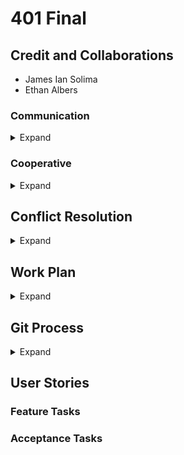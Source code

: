 # 401 Final

## Credit and Collaborations

- James Ian Solima
- Ethan Albers

### Communication

<details closed><summary>Expand</summary>

What hours will you be available to communicate?

- M-F 9am-6pm PST (We'll keep in contact)
- Weekends, on discretion

What platform will you use to communicate (ie. Slack, phone …)?

- Slack

How often will you take breaks?

- breaks as needed, Hourly

What is your plan if you start to fall behind?

- We'll decide to take a little extra time and plan out what needs to be done. Before or after class with a fresh mind
Potentially reevaluate goals and features, and complete what needs to be done for a working MVP.

How will you communicate after hours and on the weekend?

- Slack, Remo

What is your strategy for ensuring everyone’s voice is heard?

- We will do a daily meet to check on progress with each member, where we address issues, code challenges and set goals for the day.

How will you ensure that you are creating a safe environment where everyone feels comfortable speaking up?

- We will keep open communication and an inclusive and non hostile environment

</details>

### Cooperative

<details closed><summary>Expand</summary>

Make a list of each parson’s strengths.

- James: Adaptable
- Ethan: 


How can you best utilize these strengths in the execution of your project?

- We will help each other through the process using our different strengths to cover another's possible weaknesses and learn from each other wherever possible. 

In which professional competencies do you each want to develop greater strength?

- James: Understanding documentation and being better at coding in general
- Ethan: 

Knowing that every person in your team needs to understand the code, how do you plan to approach the day-to-day development?

- We will do our best to write idiomatic and meaningful code, so it is understandable by everyone on the group

</details>

## Conflict Resolution

<details closed><summary>Expand</summary>


What will be your group’s process to resolve conflict, when it arises?

- We will write out our conflicts and get a third party involved to give advice on how to move forward. We will also talk out our issue first before the become a problem.

What will your team do if one person is pulling all the weight while the other person is not contributing?

- Give that person driver responsibility or otherwise have them help the team. We can also have them in a navigator role to help another member who is not a strong learn.

What will your team do if one person is taking over the project and not letting the other member contribute?

- Have a meeting and separate the tasks so it doesn't belong to one person. 

How will you approach each other and the challenge of building an application knowing that it is impossible for two people to be at the exact same place in understanding and skill level?

- Be patient and have a more confident person navigate while the person who may not be at the same skill drives.

How will you raise concerns to members who are not adequately contributing?

- We will raise these concerns in a meeting and task them appropriately.

How and when will you escalate the conflict if your resolution attempts are unsuccessful?

- Get a third party involved when it becomes detrimental to the progress of the project

</details>

## Work Plan

<details closed><summary>Expand</summary>


- How you will identify tasks, assign tasks, know when they are complete, and manage work in general?

Through daily morning standups, we'll go over what needs to be accomplished and assign tasks based on what we feel comfortable doing and break for the day.

- What project management tool will be used?

Trello

</details>

## Git Process

<details closed><summary>Expand</summary>


- What components of your project will live on GitHub?

Our code

- How will you share the repository with your teammates?

All members of the group will be assigned collaborator roles on the github repo

- What is your Git flow?

We will have a developer branch -> 
Each person creates a new branch from developer branch -> 
works on a feature -> pushes to developer branch -> 
other teammate reviews and approves -> 
Merge into developer branch -> 
delete feature of the day branch -> 
merge into main branch

- Will you be using a PR review workflow? If so, consider:

Yes

  - How many people must review a PR?
  
  1 other teammate
  
  - Who merges PRs?
  
  Reviewer
  
  - How often will you merge?
  
  At least once a day, or when a feature is complete
  
  - How will you communicate that it’s time to merge?
  
  We will communicate through Slack and Remo

</details>

## User Stories


### Feature Tasks


### Acceptance Tasks

